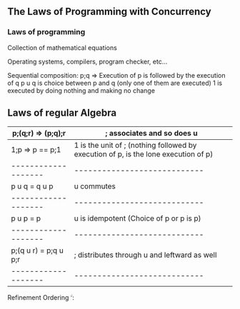## The Laws of Programming with Concurrency

### Laws of programming
Collection of mathematical equations

Operating systems,
compilers,
program checker,
etc...

Sequential composition: p;q => Execution of p is followed by the execution of q
p u q is choice between p and q (only one of them are executed)
1 is executed by doing nothing and making no change


Laws of regular Algebra
-------------------------------------------------

 p;(q;r) => (p;q);r | ; associates and so does u 
-------------------|----------------------------
 1;p => p == p;1   | 1 is the unit of ; (nothing followed by execution of p, is the lone execution of p)
-------------------|----------------------------
 p u q = q u p     | u commutes                 
-------------------|----------------------------
 p u p = p | u is idempotent (Choice of p or p is p) 
-------------------|----------------------------
 p;(q u r) = p;q u p;r | ; distributes through u and leftward as well
-------------------|----------------------------

Refinement Ordering &#2264; :
